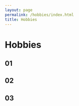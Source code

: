 ```yaml
---
layout: page
permalink: /hobbies/index.html
title: Hobbies
---
```


# Hobbies

## 01




## 02





## 03




